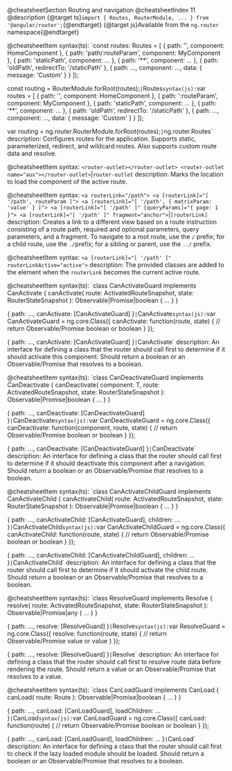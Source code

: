 @cheatsheetSection
Routing and navigation
@cheatsheetIndex 11
@description
{@target ts}`import { Routes, RouterModule, ... } from '@angular/router';`{@endtarget}
{@target js}Available from the `ng.router` namespace{@endtarget}


@cheatsheetItem
syntax(ts):
`const routes: Routes = [
  { path: '', component: HomeComponent },
  { path: 'path/:routeParam', component: MyComponent },
  { path: 'staticPath', component: ... },
  { path: '**', component: ... },
  { path: 'oldPath', redirectTo: '/staticPath' },
  { path: ..., component: ..., data: { message: 'Custom' } }
]);

const routing = RouterModule.forRoot(routes);`|`Routes`
syntax(js):
`var routes = [
  { path: '', component: HomeComponent },
  { path: ':routeParam', component: MyComponent },
  { path: 'staticPath', component: ... },
  { path: '**', component: ... },
  { path: 'oldPath', redirectTo: '/staticPath' },
  { path: ..., component: ..., data: { message: 'Custom' } }
]);

var routing = ng.router.RouterModule.forRoot(routes);`|`ng.router.Routes`
description:
Configures routes for the application. Supports static, parameterized, redirect, and wildcard routes. Also supports custom route data and resolve.


@cheatsheetItem
syntax:
`
<router-outlet></router-outlet>
<router-outlet name="aux"></router-outlet>
`|`router-outlet`
description:
Marks the location to load the component of the active route.


@cheatsheetItem
syntax:
`
<a routerLink="/path">
<a [routerLink]="[ '/path', routeParam ]">
<a [routerLink]="[ '/path', { matrixParam: 'value' } ]">
<a [routerLink]="[ '/path' ]" [queryParams]="{ page: 1 }">
<a [routerLink]="[ '/path' ]" fragment="anchor">
`|`[routerLink]`
description:
Creates a link to a different view based on a route instruction consisting of a route path, required and optional parameters, query parameters, and a fragment. To navigate to a root route, use the `/` prefix; for a child route, use the `./`prefix; for a sibling or parent, use the `../` prefix.

@cheatsheetItem
syntax:
`<a [routerLink]="[ '/path' ]" routerLinkActive="active">`
description:
The provided classes are added to the element when the `routerLink` becomes the current active route.

@cheatsheetItem
syntax(ts):
`class CanActivateGuard implements CanActivate {
    canActivate(
      route: ActivatedRouteSnapshot,
      state: RouterStateSnapshot
    ): Observable<boolean>|Promise<boolean>|boolean { ... }
}

{ path: ..., canActivate: [CanActivateGuard] }`|`CanActivate`
syntax(js):
`var CanActivateGuard = ng.core.Class({
  canActivate: function(route, state) {
    // return Observable/Promise boolean or boolean
  }
});

{ path: ..., canActivate: [CanActivateGuard] }`|`CanActivate`
description:
An interface for defining a class that the router should call first to determine if it should activate this component. Should return a boolean or an Observable/Promise that resolves to a boolean.

@cheatsheetItem
syntax(ts):
`class CanDeactivateGuard implements CanDeactivate<T> {
    canDeactivate(
      component: T,
      route: ActivatedRouteSnapshot,
      state: RouterStateSnapshot
    ): Observable<boolean>|Promise<boolean>|boolean { ... }
}

{ path: ..., canDeactivate: [CanDeactivateGuard] }`|`CanDeactivate`
syntax(js):
`var CanDeactivateGuard = ng.core.Class({
  canDeactivate: function(component, route, state) {
    // return Observable/Promise boolean or boolean
  }
});

{ path: ..., canDeactivate: [CanDeactivateGuard] }`|`CanDeactivate`
description:
An interface for defining a class that the router should call first to determine if it should deactivate this component after a navigation. Should return a boolean or an Observable/Promise that resolves to a boolean.

@cheatsheetItem
syntax(ts):
`class CanActivateChildGuard implements CanActivateChild {
    canActivateChild(
      route: ActivatedRouteSnapshot,
      state: RouterStateSnapshot
    ): Observable<boolean>|Promise<boolean>|boolean { ... }
}

{ path: ..., canActivateChild: [CanActivateGuard],
    children: ... }`|`CanActivateChild`
syntax(js):
`var CanActivateChildGuard = ng.core.Class({
  canActivateChild: function(route, state) {
    // return Observable/Promise boolean or boolean
  }
});

{ path: ..., canActivateChild: [CanActivateChildGuard],
    children: ... }`|`CanActivateChild`
description:
An interface for defining a class that the router should call first to determine if it should activate the child route. Should return a boolean or an Observable/Promise that resolves to a boolean.

@cheatsheetItem
syntax(ts):
`class ResolveGuard implements Resolve<T> {
    resolve(
      route: ActivatedRouteSnapshot,
      state: RouterStateSnapshot
    ): Observable<any>|Promise<any>|any { ... }
}

{ path: ..., resolve: [ResolveGuard] }`|`Resolve`
syntax(js):
`var ResolveGuard = ng.core.Class({
  resolve: function(route, state) {
    // return Observable/Promise value or value
  }
});

{ path: ..., resolve: [ResolveGuard] }`|`Resolve`
description:
An interface for defining a class that the router should call first to resolve route data before rendering the route. Should return a value or an Observable/Promise that resolves to a value.

@cheatsheetItem
syntax(ts):
`class CanLoadGuard implements CanLoad {
    canLoad(
      route: Route
    ): Observable<boolean>|Promise<boolean>|boolean { ... }
}

{ path: ..., canLoad: [CanLoadGuard], loadChildren: ... }`|`CanLoad`
syntax(js):
`var CanLoadGuard = ng.core.Class({
  canLoad: function(route) {
    // return Observable/Promise boolean or boolean
  }
});

{ path: ..., canLoad: [CanLoadGuard], loadChildren: ... }`|`CanLoad`
description:
An interface for defining a class that the router should call first to check if the lazy loaded module should be loaded. Should return a boolean or an Observable/Promise that resolves to a boolean.

